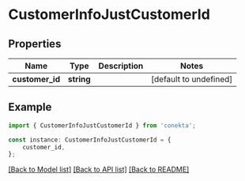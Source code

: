 # CustomerInfoJustCustomerId


## Properties

Name | Type | Description | Notes
------------ | ------------- | ------------- | -------------
**customer_id** | **string** |  | [default to undefined]

## Example

```typescript
import { CustomerInfoJustCustomerId } from 'conekta';

const instance: CustomerInfoJustCustomerId = {
    customer_id,
};
```

[[Back to Model list]](../README.md#documentation-for-models) [[Back to API list]](../README.md#documentation-for-api-endpoints) [[Back to README]](../README.md)
